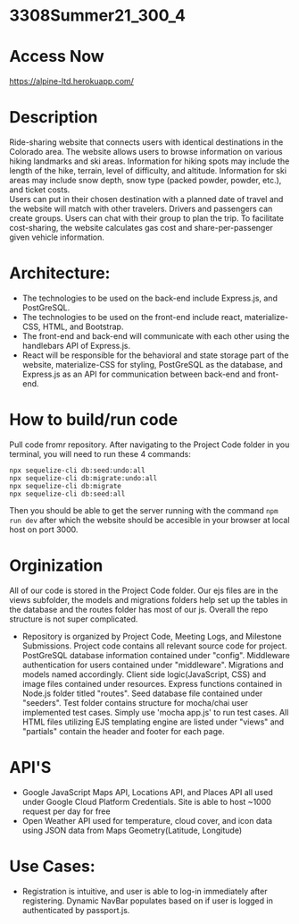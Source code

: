 # 3308Summer21_300_4

# Access Now

https://alpine-ltd.herokuapp.com/

# Description
  Ride-sharing website that connects users with identical destinations in the Colorado area. The website allows users to browse information on various hiking landmarks and ski areas.  Information for hiking spots may include the length of the hike, terrain, level of difficulty, and altitude. Information for ski areas may include snow depth, snow type (packed powder, powder, etc.), and ticket costs.  
  Users can put in their chosen destination with a planned date of travel and the website will match with other travelers.  Drivers and passengers can create groups. Users can chat with their group to plan the trip.  To facilitate cost-sharing, the website calculates gas cost and share-per-passenger given vehicle information.


# Architecture: 
- The technologies to be used on the back-end include Express.js, and PostGreSQL.
- The technologies to be used on the front-end include react, materialize-CSS, HTML, and Bootstrap.
- The front-end and back-end will communicate with each other using the handlebars API of Express.js.
- React will be responsible for the behavioral and state storage part of the website, materialize-CSS for styling, PostGreSQL as the database, and Express.js as an API for communication between back-end and front-end.

# How to build/run code
Pull code fromr repository. 
After navigating to the Project Code folder in you terminal, you will need to run these 4 commands:
```
npx sequelize-cli db:seed:undo:all
npx sequelize-cli db:migrate:undo:all
npx sequelize-cli db:migrate
npx sequelize-cli db:seed:all
```
Then you should be able to get the server running with the command `npm run dev` after which the website should be accesible in your browser at local host on port 3000.

# Orginization
All of our code is stored in the Project Code folder. Our ejs files are in the views subfolder, the models and migrations folders help set up the tables in the database and the routes folder has most of our js. Overall the repo structure is not super complicated.

- Repository is organized by Project Code, Meeting Logs, and Milestone Submissions. Project code contains all relevant source code for project. PostGreSQL database information contained under "config". Middleware authentication for users contained under "middleware". Migrations and models named accordingly. Client side logic(JavaScript, CSS) and image files contained under resources. Express functions contained in Node.js folder titled "routes". Seed database file contained under "seeders". Test folder contains structure for mocha/chai user implemented test cases. Simply use 'mocha app.js' to run test cases. All HTML files utilizing EJS templating engine are listed under "views" and "partials" contain the header and footer for each page. 

# API'S

- Google JavaScript Maps API, Locations API, and Places API all used under Google Cloud Platform Credentials. Site is able to host ~1000 request per day for free
- Open Weather API used for temperature, cloud cover, and icon data using JSON data from Maps Geometry(Latitude, Longitude)

# Use Cases:
- Registration is intuitive, and user is able to log-in immediately after registering. Dynamic NavBar populates based on if user is logged in authenticated by passport.js.


